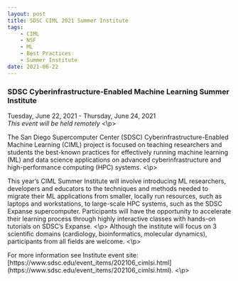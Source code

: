 ```yaml
---
layout: post
title: SDSC CIML 2021 Summer Institute
tags:
    - CIML
    - NSF
    - ML
    - Best Practices
    - Summer Institute
date: 2021-06-22
---
```


<h3>SDSC Cyberinfrastructure-Enabled Machine Learning Summer Institute</h3>
<p>
Tuesday, June 22, 2021 - Thursday, June 24, 2021<br>
<em>This event will be held remotely</em>
<\p>


<p>
The San Diego Supercomputer Center (SDSC) Cyberinfrastructure-Enabled Machine Learning (CIML) project is focused on teaching researchers and students the best-known practices for effectively running machine learning (ML) and data science applications on advanced cyberinfrastructure and high-performance computing (HPC) systems.
<\p>
<p>
This year’s CIML Summer Institute will involve introducing ML researchers, developers and educators to the techniques and methods needed to migrate their ML applications from smaller, locally run resources, such as laptops and workstations, to large-scale HPC systems, such as the SDSC Expanse supercomputer. Participants will have the opportunity to accelerate their learning process through highly interactive classes with hands-on tutorials on SDSC’s Expanse.
<\p>
Although the institute will focus on 3 scientific domains (cardiology, bioinformatics, molecular dynamics), participants from all fields are welcome.
<\p>
<p>
For more information see Institute event site:  [https://www.sdsc.edu/event_items/202106_cimlsi.html](https://www.sdsc.edu/event_items/202106_cimlsi.html).
<\p>
